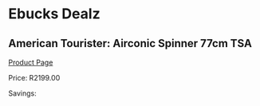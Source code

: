 
# Ebucks Dealz
## American Tourister: Airconic Spinner 77cm TSA
[Product Page](https://www.ebucks.com/web/shop/productSelected.do?prodId=1135732244&catId=1158501552)

Price: R2199.00

Savings: 


	